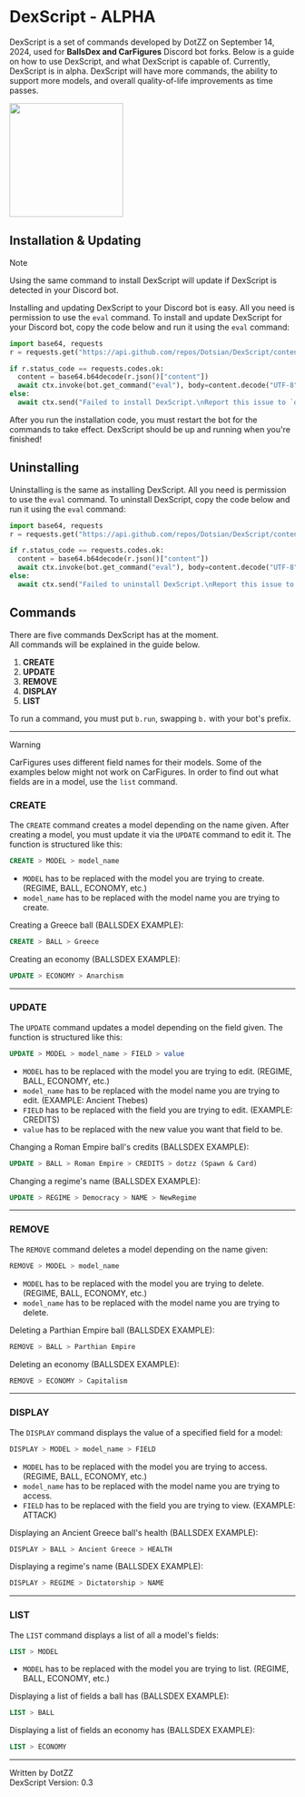 # DexScript - ALPHA

DexScript is a set of commands developed by DotZZ on September 14, 2024, used for **BallsDex and CarFigures** Discord bot forks.
Below is a guide on how to use DexScript, and what DexScript is capable of.
Currently, DexScript is in alpha. DexScript will have more commands, the ability to support more models, and overall quality-of-life improvements as time passes.

<img src="https://i.imgur.com/uKfx0qO.png" width="200"> 

## Installation & Updating

> [!NOTE]
> Using the same command to install DexScript will update if DexScript is detected in your Discord bot.

Installing and updating DexScript to your Discord bot is easy. All you need is permission to use the `eval` command.
To install and update DexScript for your Discord bot, copy the code below and run it using the `eval` command:

```py
import base64, requests
r = requests.get("https://api.github.com/repos/Dotsian/DexScript/contents/installer.py")

if r.status_code == requests.codes.ok:
  content = base64.b64decode(r.json()["content"])
  await ctx.invoke(bot.get_command("eval"), body=content.decode("UTF-8"))
else:
  await ctx.send("Failed to install DexScript.\nReport this issue to `dot_zz` on Discord.")
```

After you run the installation code, you must restart the bot for the commands to take effect.
DexScript should be up and running when you're finished!

## Uninstalling

Uninstalling is the same as installing DexScript. All you need is permission to use the `eval` command.
To uninstall DexScript, copy the code below and run it using the `eval` command:

```py
import base64, requests
r = requests.get("https://api.github.com/repos/Dotsian/DexScript/contents/uninstaller.py")

if r.status_code == requests.codes.ok:
  content = base64.b64decode(r.json()["content"])
  await ctx.invoke(bot.get_command("eval"), body=content.decode("UTF-8"))
else:
  await ctx.send("Failed to uninstall DexScript.\nReport this issue to `dot_zz` on Discord.")
```

## Commands

There are five commands DexScript has at the moment. <br>
All commands will be explained in the guide below.

1. **CREATE**
2. **UPDATE**
3. **REMOVE**
4. **DISPLAY**
5. **LIST**

To run a command, you must put `b.run`, swapping `b.` with your bot's prefix.

-----------

> [!WARNING]
> CarFigures uses different field names for their models. Some of the examples below might not work on CarFigures. In order to find out what fields are in a model, use the `list` command.

### CREATE

The `CREATE` command creates a model depending on the name given. After creating a model, you must update it via the `UPDATE` command to edit it. The function is structured like this:<br>
```sql
CREATE > MODEL > model_name
```

- `MODEL` has to be replaced with the model you are trying to create. (REGIME, BALL, ECONOMY, etc.)
- `model_name` has to be replaced with the model name you are trying to create.

Creating a Greece ball (BALLSDEX EXAMPLE):<br>
```sql
CREATE > BALL > Greece
```

Creating an economy (BALLSDEX EXAMPLE):<br>
```sql
UPDATE > ECONOMY > Anarchism
```

-----------

### UPDATE

The `UPDATE` command updates a model depending on the field given. The function is structured like this:<br>
```sql
UPDATE > MODEL > model_name > FIELD > value
```

- `MODEL` has to be replaced with the model you are trying to edit. (REGIME, BALL, ECONOMY, etc.)
- `model_name` has to be replaced with the model name you are trying to edit. (EXAMPLE: Ancient Thebes)
- `FIELD` has to be replaced with the field you are trying to edit. (EXAMPLE: CREDITS)
- `value` has to be replaced with the new value you want that field to be.

Changing a Roman Empire ball's credits (BALLSDEX EXAMPLE):<br>
```sql
UPDATE > BALL > Roman Empire > CREDITS > dotzz (Spawn & Card)
```

Changing a regime's name (BALLSDEX EXAMPLE):<br>
```sql
UPDATE > REGIME > Democracy > NAME > NewRegime
```

-----------

### REMOVE

The `REMOVE` command deletes a model depending on the name given:<br>
```sql
REMOVE > MODEL > model_name
```

- `MODEL` has to be replaced with the model you are trying to delete. (REGIME, BALL, ECONOMY, etc.)
- `model_name` has to be replaced with the model name you are trying to delete.

Deleting a Parthian Empire ball (BALLSDEX EXAMPLE):<br>
```sql
REMOVE > BALL > Parthian Empire
```

Deleting an economy (BALLSDEX EXAMPLE):<br>
```sql
REMOVE > ECONOMY > Capitalism
```

-----------

### DISPLAY

The `DISPLAY` command displays the value of a specified field for a model:<br>
```sql
DISPLAY > MODEL > model_name > FIELD
```

- `MODEL` has to be replaced with the model you are trying to access. (REGIME, BALL, ECONOMY, etc.)
- `model_name` has to be replaced with the model name you are trying to access.
- `FIELD` has to be replaced with the field you are trying to view. (EXAMPLE: ATTACK)

Displaying an Ancient Greece ball's health (BALLSDEX EXAMPLE):<br>
```sql
DISPLAY > BALL > Ancient Greece > HEALTH
```

Displaying a regime's name (BALLSDEX EXAMPLE):<br>
```sql
DISPLAY > REGIME > Dictatorship > NAME
```

-----------

### LIST

The `LIST` command displays a list of all a model's fields:<br>
```sql
LIST > MODEL
```

- `MODEL` has to be replaced with the model you are trying to list. (REGIME, BALL, ECONOMY, etc.)

Displaying a list of fields a ball has (BALLSDEX EXAMPLE):<br>
```sql
LIST > BALL
```

Displaying a list of fields an economy has (BALLSDEX EXAMPLE):<br>
```sql
LIST > ECONOMY
```

-----------

Written by DotZZ <br>
DexScript Version: 0.3
